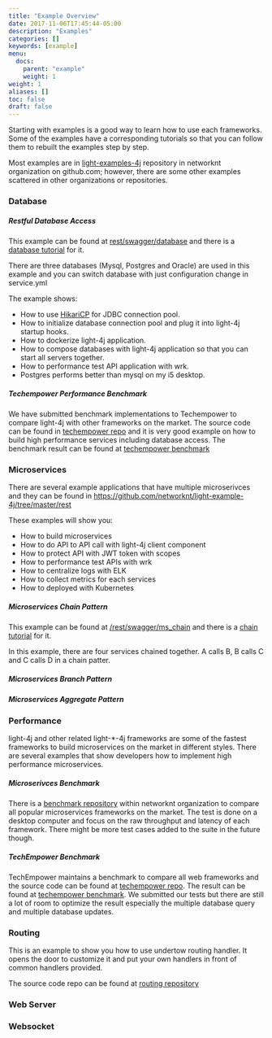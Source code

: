 ```yaml
---
title: "Example Overview"
date: 2017-11-06T17:45:44-05:00
description: "Examples"
categories: []
keywords: [example]
menu:
  docs:
    parent: "example"
    weight: 1
weight: 1
aliases: []
toc: false
draft: false
---
```


Starting with examples is a good way to learn how to use each frameworks. Some of the examples
have a corresponding tutorials so that you can follow them to rebuilt the examples step by step.

Most examples are in [light-examples-4j][] repository in networknt organization on github.com;
however, there are some other examples scattered in other organizations or repositories. 


### Database

##### Restful Database Access 

This example can be found at [rest/swagger/database][] and there is a [database tutorial][] for it.

There are three databases (Mysql, Postgres and Oracle) are used in this example and you can switch
database with just configuration change in service.yml

The example shows:

* How to use [HikariCP](https://github.com/brettwooldridge/HikariCP) for JDBC connection pool.
* How to initialize database connection pool and plug it into light-4j startup hooks.
* How to dockerize light-4j application.
* How to compose databases with light-4j application so that you can start all servers together.
* How to performance test API application with wrk.
* Postgres performs better than mysql on my i5 desktop.

##### Techempower Performance Benchmark

We have submitted benchmark implementations to Techempower to compare light-4j with other frameworks
on the market. The source code can be found in [techempower repo][] and it is very good example on
how to build high performance services including database access. The benchmark result can be found
at [techempower benchmark][] 


### Microservices

There are several example applications that have multiple microserivces and they can be found in 
https://github.com/networknt/light-example-4j/tree/master/rest

These examples will show you: 

* How to build microservices
* How to do API to API call with light-4j client component
* How to protect API with JWT token with scopes
* How to performance test APIs with wrk
* How to centralize logs with ELK
* How to collect metrics for each services
* How to deployed with Kubernetes

##### Microservices Chain Pattern

This example can be found at [/rest/swagger/ms_chain][] and there is a [chain tutorial][] for it.

In this example, there are four services chained together. A calls B, B calls C and C calls D in a
chain patter. 

##### Microservices Branch Pattern

##### Microservices Aggregate Pattern



### Performance 

light-4j and other related light-*-4j frameworks are some of the fastest frameworks to
build microservices on the market in different styles. There are several examples that
show developers how to implement high performance microservices.

##### Microserivces Benchmark

There is a [benchmark repository][] within networknt organization to compare all popular microservices
frameworks on the market. The test is done on a desktop computer and focus on the raw throughput and 
latency of each framework. There might be more test cases added to the suite in the future though. 


##### TechEmpower Benchmark

TechEmpower maintains a benchmark to compare all web frameworks and the source code can be found at 
[techempower repo][]. The result can be found at [techempower benchmark][]. We submitted our tests
but there are still a lot of room to optimize the result especially the multiple database query and 
multiple database updates. 


### Routing

This is an example to show you how to use undertow routing handler. It opens
the door to customize it and put your own handlers in front of common handlers
provided.

The source code repo can be found at [routing repository][]


### Web Server


### Websocket




[light-examples-4j]: https://github.com/networknt/light-example-4j
[rest/swagger/database]: https://github.com/networknt/light-example-4j/tree/master/rest/swagger/database
[database tutorial]: /tutorial/rest/swagger/database/
[techempower repo]: https://github.com/TechEmpower/FrameworkBenchmarks/tree/master/frameworks/Java/light-java
[techempower benchmark]: https://www.techempower.com/benchmarks/previews/round15/
[/rest/swagger/ms_chain]: https://github.com/networknt/light-example-4j/tree/master/rest/swagger/ms_chain
[chain tutorial]: tutorial/rest/swagger/ms-chain/
[benchmark repository]: https://github.com/networknt/microservices-framework-benchmark
[routing repository]: https://github.com/networknt/light-example-4j/tree/master/routing

